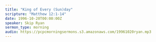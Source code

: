 ```yaml
---
title: "King of Every (Sun)day"
scripture: "Matthew 12:1-14"
date: 1996-10-20T00:00:00Z
speaker: Skip Ryan
sermon_type: morning
audio: https://pcpcmorningsermons.s3.amazonaws.com/19961020ryan.mp3 
---
```



